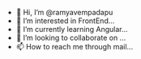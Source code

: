 - 👋 Hi, I’m @ramyavempadapu
- 👀 I’m interested in FrontEnd...
- 🌱 I’m currently learning Angular...
- 💞️ I’m looking to collaborate on ...
- 📫 How to reach me through mail...

<!---
ramyavempadapu/ramyavempadapu is a ✨ special ✨ repository because its `README.md` (this file) appears on your GitHub profile.
You can click the Preview link to take a look at your changes.
--->
